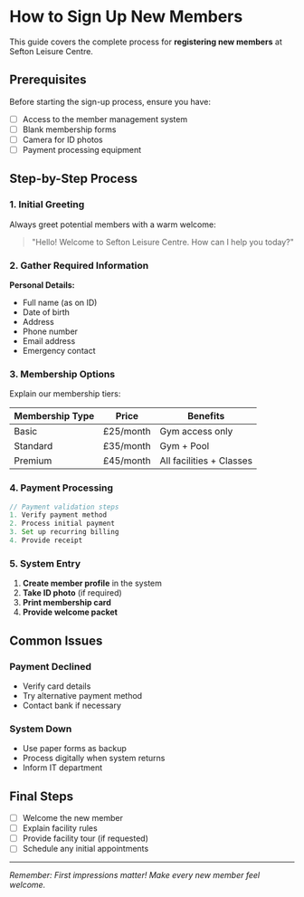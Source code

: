 # How to Sign Up New Members

This guide covers the complete process for **registering new members** at Sefton Leisure Centre.

## Prerequisites

Before starting the sign-up process, ensure you have:

- [ ] Access to the member management system
- [ ] Blank membership forms
- [ ] Camera for ID photos
- [ ] Payment processing equipment

## Step-by-Step Process

### 1. Initial Greeting

Always greet potential members with a warm welcome:

> "Hello! Welcome to Sefton Leisure Centre. How can I help you today?"

### 2. Gather Required Information

**Personal Details:**
- Full name (as on ID)
- Date of birth
- Address
- Phone number
- Email address
- Emergency contact

### 3. Membership Options

Explain our membership tiers:

| Membership Type | Price | Benefits |
|----------------|-------|----------|
| Basic | £25/month | Gym access only |
| Standard | £35/month | Gym + Pool |
| Premium | £45/month | All facilities + Classes |

### 4. Payment Processing

```js
// Payment validation steps
1. Verify payment method
2. Process initial payment
3. Set up recurring billing
4. Provide receipt
```

### 5. System Entry

1. **Create member profile** in the system
2. **Take ID photo** (if required)
3. **Print membership card**
4. **Provide welcome packet**

## Common Issues

### Payment Declined
- Verify card details
- Try alternative payment method
- Contact bank if necessary

### System Down
- Use paper forms as backup
- Process digitally when system returns
- Inform IT department

## Final Steps

- [ ] Welcome the new member
- [ ] Explain facility rules
- [ ] Provide facility tour (if requested)
- [ ] Schedule any initial appointments

---

*Remember: First impressions matter! Make every new member feel welcome.*
